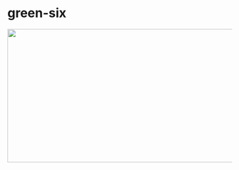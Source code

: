 # green-six


<img src = "https://private-user-images.githubusercontent.com/122292998/261247672-b4d76a71-c009-4e29-8a67-003339c89c28.PNG?jwt=eyJhbGciOiJIUzI1NiIsInR5cCI6IkpXVCJ9.eyJpc3MiOiJnaXRodWIuY29tIiwiYXVkIjoicmF3LmdpdGh1YnVzZXJjb250ZW50LmNvbSIsImtleSI6ImtleTEiLCJleHAiOjE2OTIyNjEyODUsIm5iZiI6MTY5MjI2MDk4NSwicGF0aCI6Ii8xMjIyOTI5OTgvMjYxMjQ3NjcyLWI0ZDc2YTcxLWMwMDktNGUyOS04YTY3LTAwMzMzOWM4OWMyOC5QTkc_WC1BbXotQWxnb3JpdGhtPUFXUzQtSE1BQy1TSEEyNTYmWC1BbXotQ3JlZGVudGlhbD1BS0lBSVdOSllBWDRDU1ZFSDUzQSUyRjIwMjMwODE3JTJGdXMtZWFzdC0xJTJGczMlMkZhd3M0X3JlcXVlc3QmWC1BbXotRGF0ZT0yMDIzMDgxN1QwODI5NDVaJlgtQW16LUV4cGlyZXM9MzAwJlgtQW16LVNpZ25hdHVyZT0zNDRkY2FjZTI1ODY5OTMwNDgwMmU5MGNmNjA1OGZjOWM1ZjM1YzQwZDVmNTg3ODljZGM3NjMyNGU5YWI3N2FmJlgtQW16LVNpZ25lZEhlYWRlcnM9aG9zdCZhY3Rvcl9pZD0wJmtleV9pZD0wJnJlcG9faWQ9MCJ9.L6bx_IKChRKzZGdxGgDdw9lwJ74rp64ykIdM3LH3OiU" width="600px" height="300px">
